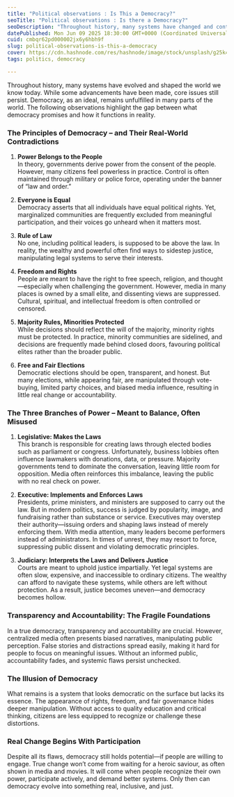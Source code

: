 ```yaml
---
title: "Political observations : Is This a Democracy?"
seoTitle: "Political observations : Is there a Democracy?"
seoDescription: "Throughout history, many systems have changed and contributed to what we have today is called Democracy. My observations based on it's principles."
datePublished: Mon Jun 09 2025 18:30:00 GMT+0000 (Coordinated Universal Time)
cuid: cmbqr62pd000002jx6y6hbh9f
slug: political-observations-is-this-a-democracy
cover: https://cdn.hashnode.com/res/hashnode/image/stock/unsplash/g25k43O8_wk/upload/36aa825dff36b70471e76207ed71583b.jpeg
tags: politics, democracy

---
```


Throughout history, many systems have evolved and shaped the world we know today. While some advancements have been made, core issues still persist. Democracy, as an ideal, remains unfulfilled in many parts of the world. The following observations highlight the gap between what democracy promises and how it functions in reality.

### The Principles of Democracy – and Their Real-World Contradictions

1. **Power Belongs to the People**  
    In theory, governments derive power from the consent of the people. However, many citizens feel powerless in practice. Control is often maintained through military or police force, operating under the banner of “law and order.”
    
2. **Everyone is Equal**  
    Democracy asserts that all individuals have equal political rights. Yet, marginalized communities are frequently excluded from meaningful participation, and their voices go unheard when it matters most.
    
3. **Rule of Law**  
    No one, including political leaders, is supposed to be above the law. In reality, the wealthy and powerful often find ways to sidestep justice, manipulating legal systems to serve their interests.
    
4. **Freedom and Rights**  
    People are meant to have the right to free speech, religion, and thought—especially when challenging the government. However, media in many places is owned by a small elite, and dissenting views are suppressed. Cultural, spiritual, and intellectual freedom is often controlled or censored.
    
5. **Majority Rules, Minorities Protected**  
    While decisions should reflect the will of the majority, minority rights must be protected. In practice, minority communities are sidelined, and decisions are frequently made behind closed doors, favouring political elites rather than the broader public.
    
6. **Free and Fair Elections**  
    Democratic elections should be open, transparent, and honest. But many elections, while appearing fair, are manipulated through vote-buying, limited party choices, and biased media influence, resulting in little real change or accountability.
    

### The Three Branches of Power – Meant to Balance, Often Misused

1. **Legislative: Makes the Laws**  
    This branch is responsible for creating laws through elected bodies such as parliament or congress. Unfortunately, business lobbies often influence lawmakers with donations, data, or pressure. Majority governments tend to dominate the conversation, leaving little room for opposition. Media often reinforces this imbalance, leaving the public with no real check on power.
    
2. **Executive: Implements and Enforces Laws**  
    Presidents, prime ministers, and ministers are supposed to carry out the law. But in modern politics, success is judged by popularity, image, and fundraising rather than substance or service. Executives may overstep their authority—issuing orders and shaping laws instead of merely enforcing them. With media attention, many leaders become performers instead of administrators. In times of unrest, they may resort to force, suppressing public dissent and violating democratic principles.
    
3. **Judiciary: Interprets the Laws and Delivers Justice**  
    Courts are meant to uphold justice impartially. Yet legal systems are often slow, expensive, and inaccessible to ordinary citizens. The wealthy can afford to navigate these systems, while others are left without protection. As a result, justice becomes uneven—and democracy becomes hollow.
    

### Transparency and Accountability: The Fragile Foundations

In a true democracy, transparency and accountability are crucial. However, centralized media often presents biased narratives, manipulating public perception. False stories and distractions spread easily, making it hard for people to focus on meaningful issues. Without an informed public, accountability fades, and systemic flaws persist unchecked.

### The Illusion of Democracy

What remains is a system that looks democratic on the surface but lacks its essence. The appearance of rights, freedom, and fair governance hides deeper manipulation. Without access to quality education and critical thinking, citizens are less equipped to recognize or challenge these distortions.

### Real Change Begins With Participation

Despite all its flaws, democracy still holds potential—if people are willing to engage. True change won’t come from waiting for a heroic saviour, as often shown in media and movies. It will come when people recognize their own power, participate actively, and demand better systems. Only then can democracy evolve into something real, inclusive, and just.